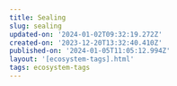 ```yaml
---
title: Sealing
slug: sealing
updated-on: '2024-01-02T09:32:19.272Z'
created-on: '2023-12-20T13:32:40.410Z'
published-on: '2024-01-05T11:05:12.994Z'
layout: '[ecosystem-tags].html'
tags: ecosystem-tags
---
```



